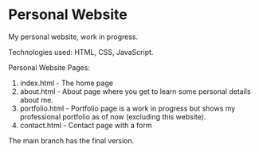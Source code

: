 # Personal Website
My personal website, work in progress.

Technologies used:
HTML, CSS, JavaScript. 

Personal Website Pages:
1. index.html - The home page
2. about.html - About page where you get to learn some personal details about me.
3. portfolio.html - Portfolio page is a work in progress but shows my professional portfolio as of now (excluding this website).
4. contact.html - Contact page with a form 

The main branch has the final version.
